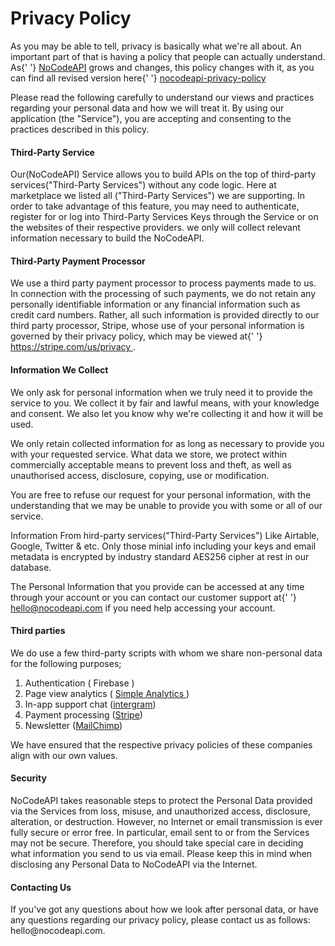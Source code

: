 # Privacy Policy
<p>
As you may be able to tell, privacy is basically what we're all about. An important part of that
is having a policy that people can actually understand. As{' '}
<a href="htttps://nocodeapi.com">NoCodeAPI</a> grows and changes, this policy changes with it,
as you can find all revised version here{' '}
<a
href="https://github.com/mddanishyusuf/nocodeapi-privacy-policy"
target="_blank"
rel="noopener noreferrer"
>
nocodeapi-privacy-policy
</a>
</p>
<p>
Please read the following carefully to understand our views and practices regarding your
personal data and how we will treat it. By using our application (the "Service"), you are
accepting and consenting to the practices described in this policy.
</p>
<h4>Third-Party Service</h4>
<p>
Our(NoCodeAPI) Service allows you to build APIs on the top of third-party services("Third-Party
Services") without any code logic. Here at <Link to="/marketplace">marketplace</Link> we listed
all ("Third-Party Services") we are supporting. In order to take advantage of this feature, you
may need to authenticate, register for or log into Third-Party Services Keys through the Service
or on the websites of their respective providers. we only will collect relevant information
necessary to build the NoCodeAPI.
</p>

<h4>Third-Party Payment Processor</h4>

<p>
We use a third party payment processor to process payments made to us. In connection with the
processing of such payments, we do not retain any personally identifiable information or any
financial information such as credit card numbers. Rather, all such information is provided
directly to our third party processor, Stripe, whose use of your personal information is
governed by their privacy policy, which may be viewed at{' '}
<a href="https://stripe.com/us/privacy" target="_blank" rel="noopener noreferrer">
https://stripe.com/us/privacy
</a>
.
</p>

<h4>Information We Collect</h4>
<p>
We only ask for personal information when we truly need it to provide the service to you. We
collect it by fair and lawful means, with your knowledge and consent. We also let you know why
we're collecting it and how it will be used.
</p>
<p>
We only retain collected information for as long as necessary to provide you with your requested
service. What data we store, we protect within commercially acceptable means to prevent loss and
theft, as well as unauthorised access, disclosure, copying, use or modification.
</p>
<p>
You are free to refuse our request for your personal information, with the understanding that we
may be unable to provide you with some or all of our service.
</p>
<p>
Information From hird-party services("Third-Party Services") Like Airtable, Google, Twitter &
etc. Only those minial info including your keys and email metadata is encrypted by industry
standard AES256 cipher at rest in our database.
</p>
<p>
The Personal Information that you provide can be accessed at any time through your account or
you can contact our customer support at{' '}
<a href="mail:hello@nocodeapi.com">hello@nocodeapi.com</a> if you need help accessing your
account.
</p>

<h4>Third parties</h4>

<p>
We do use a few third-party scripts with whom we share non-personal data for the following
purposes;
</p>

<ol>
<li>Authentication ( Firebase )</li>
<li>
Page view analytics (
<a href="https://simpleanalytics.com/privacy" target="_blank" rel="noopener noreferrer">
Simple Analytics
</a>
)
</li>
<li>
In-app support chat (<a href="https://github.com/mddanishyusuf/intergram">intergram</a>)
</li>
<li>
Payment processing (<a href="https://stripe.com/en-in/privacy">Stripe</a>)
</li>
<li>
Newsletter (<a href="https://mailchimp.com/legal/">MailChimp</a>)
</li>
</ol>

<p>
We have ensured that the respective privacy policies of these companies align with our own
values.
</p>

<h4>Security</h4>
<p>
NoCodeAPI takes reasonable steps to protect the Personal Data provided via the Services from
loss, misuse, and unauthorized access, disclosure, alteration, or destruction. However, no
Internet or email transmission is ever fully secure or error free. In particular, email sent to
or from the Services may not be secure. Therefore, you should take special care in deciding what
information you send to us via email. Please keep this in mind when disclosing any Personal Data
to NoCodeAPI via the Internet.
</p>

<h4>Contacting Us</h4>
<p>
If you've got any questions about how we look after personal data, or have any questions
regarding our privacy policy, please contact us as follows: hello@nocodeapi.com.
</p>
